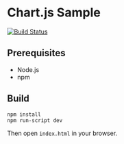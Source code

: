 # Chart.js Sample

[![Build Status](https://travis-ci.org/satoryu/chartjs-sample.svg?branch=master)](https://travis-ci.org/satoryu/chartjs-sample)

## Prerequisites

- Node.js
- npm

## Build

```shell
npm install
npm run-script dev
```

Then open `index.html` in your browser.
